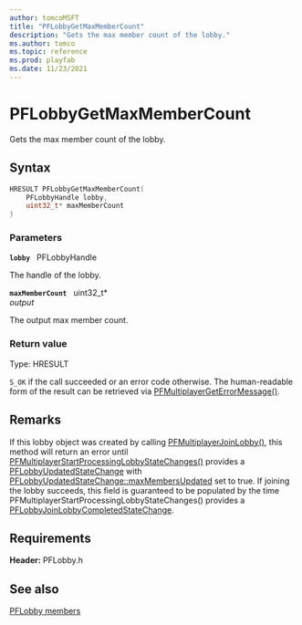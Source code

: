 ```yaml
---
author: tomcoMSFT
title: "PFLobbyGetMaxMemberCount"
description: "Gets the max member count of the lobby."
ms.author: tomco
ms.topic: reference
ms.prod: playfab
ms.date: 11/23/2021
---
```


# PFLobbyGetMaxMemberCount  

Gets the max member count of the lobby.  

## Syntax  
  
```cpp
HRESULT PFLobbyGetMaxMemberCount(  
    PFLobbyHandle lobby,  
    uint32_t* maxMemberCount  
)  
```  
  
### Parameters  
  
**`lobby`** &nbsp; PFLobbyHandle  
  
The handle of the lobby.  
  
**`maxMemberCount`** &nbsp; uint32_t*  
*output*  
  
The output max member count.  
  
  
### Return value
Type: HRESULT
  
```S_OK``` if the call succeeded or an error code otherwise. The human-readable form of the result can be retrieved via [PFMultiplayerGetErrorMessage()](../../pfmultiplayer/functions/pfmultiplayergeterrormessage.md).
  
## Remarks  
  
If this lobby object was created by calling [PFMultiplayerJoinLobby()](pfmultiplayerjoinlobby.md), this method will return an error until [PFMultiplayerStartProcessingLobbyStateChanges()](pfmultiplayerstartprocessinglobbystatechanges.md) provides a [PFLobbyUpdatedStateChange](../structs/pflobbyupdatedstatechange.md) with [PFLobbyUpdatedStateChange::maxMembersUpdated](../structs/pflobbyupdatedstatechange.md) set to true. If joining the lobby succeeds, this field is guaranteed to be populated by the time PFMultiplayerStartProcessingLobbyStateChanges() provides a [PFLobbyJoinLobbyCompletedStateChange](../structs/pflobbyjoinlobbycompletedstatechange.md).
  
## Requirements  
  
**Header:** PFLobby.h
  
## See also  
[PFLobby members](../pflobby_members.md)  

  
  
